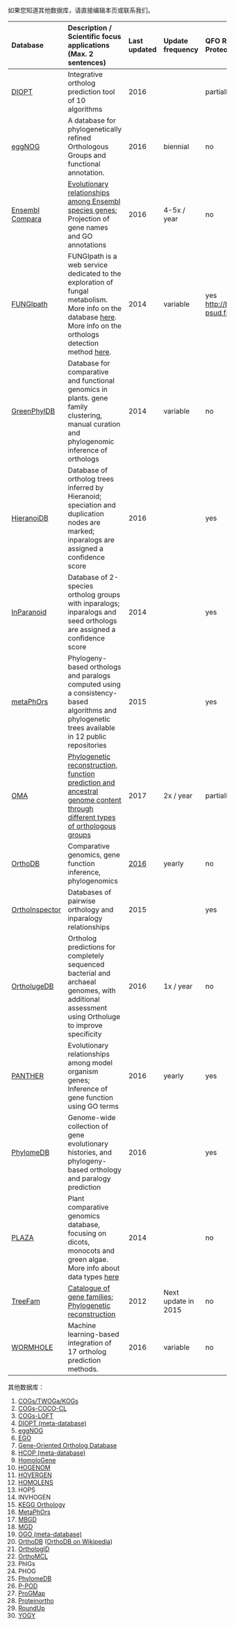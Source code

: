 如果您知道其他数据库，请直接编辑本页或联系我们。

| Database                                                    | Description / Scientific focus applications (Max. 2 sentences) | Last updated                                                 | Update frequency    | QFO Reference Proteomes                | Taxonomic range covered                                     | Number of organisms                                          | Web service available                                 | OrthoXML available                  |
| :---------------------------------------------------------- | :----------------------------------------------------------- | :----------------------------------------------------------- | :------------------ | :------------------------------------- | :---------------------------------------------------------- | :----------------------------------------------------------- | :---------------------------------------------------- | :---------------------------------- |
| [DIOPT](http://www.flyrnai.org/cgi-bin/DRSC_orthologs.pl/)  | Integrative ortholog prediction tool of 10 algorithms        | 2016                                                         |                     | partially                              | major model organisms                                       | 9                                                            | yes                                                   | no                                  |
| [eggNOG](http://eggnogdb.embl.de/)                          | A database for phylogenetically refined Orthologous Groups and functional annotation. | 2016                                                         | biennial            | no                                     | all domains of life (plus viruses)                          | 1793 prokaryote proteomes, 238 eukaryotes, 352 viruses       | [yes](http://eggnogdb.embl.de/#/app/api)              | no                                  |
| [Ensembl Compara](http://www.ensembl.org/)                  | [Evolutionary relationships among Ensembl species genes](http://www.ensembl.org/info/genome/compara/); Projection of gene names and GO annotations | 2016                                                         | 4-5x / year         | no                                     | all domains of life through 6 *divisions* (sets of species) | [66 chordates](http://www.ensembl.org/info/about/species.html) and [240 others](http://ensemblgenomes.org/info/genomes) | [yes](http://rest.ensembl.org/)                       | yes                                 |
| [FUNGIpath](http://fungipath.i2bc.paris-saclay.fr/)         | FUNGIpath is a web service dedicated to the exploration of fungal metabolism. More info on the database [here](http://fungipath.i2bc.paris-saclay.fr/help.php). More info on the orthologs detection method [here](http://bim.igmors.u-psud.fr/mario/). | 2014                                                         | variable            | yes http://bim.igmors.u-psud.fr/mario/ | Fungi                                                       | 165                                                          | yes                                                   | yes for the QFO reference proteomes |
| [GreenPhylDB](http://www.greenphyl.org/)                    | Database for comparative and functional genomics in plants. gene family clustering, manual curation and phylogenomic inference of orthologs | 2014                                                         | variable            | no                                     | Viridiplantae                                               | 37                                                           | yes                                                   | no                                  |
| [HieranoiDB](http://hieranoidb.sbc.su.se/)                  | Database of ortholog trees inferred by Hieranoid; speciation and duplication nodes are marked; inparalogs are assigned a confidence score | 2016                                                         |                     | yes                                    | all domains of life                                         | 66                                                           | no                                                    | yes                                 |
| [InParanoid](http://inparanoid.sbc.su.se/)                  | Database of 2-species ortholog groups with inparalogs; inparalogs and seed orthologs are assigned a confidence score | 2014                                                         |                     | yes                                    | all domains of life, mostly eukaryotic                      | [273](http://inparanoid.sbc.su.se/cgi-bin/summary.cgi)       | no                                                    | yes                                 |
| [metaPhOrs](http://betaorthology.phylomedb.org/)            | Phylogeny-based orthologs and paralogs computed using a consistency-based algorithms and phylogenetic trees available in 12 public repositories | 2015                                                         |                     | yes                                    | all domains of life                                         | 2,714                                                        | yes                                                   | no                                  |
| [OMA](http://omabrowser.org/)                               | [Phylogenetic reconstruction, function prediction and ancestral genome content through different types of orthologous groups](http://omabrowser.org/oma/about) | 2017                                                         | 2x / year           | partially                              | all domains of life                                         | >2000                                                        | [yes](http://omabrowser.org/oma/APISOAP)              | yes                                 |
| [OrthoDB](http://orthodb.org/)                              | Comparative genomics, gene function inference, phylogenomics | [2016](http://www.ncbi.nlm.nih.gov/pubmed?cmd=Search&term=27899580) | yearly              | no                                     | all domains of life and viruses                             | >4000 Prok., 588 Euk., & >3000 vir.                          | [yes](http://www.orthodb.org/?page=api)               | no                                  |
| [OrthoInspector](http://www.lbgi.fr/orthoinspector/)        | Databases of pairwise orthology and inparalogy relationships | 2015                                                         |                     | yes                                    | all domains of life                                         | 259 Eukaryotes, 1688 Prokaryotes                             | yes                                                   | yes                                 |
| [OrtholugeDB](http://www.pathogenomics.sfu.ca/ortholugedb/) | Ortholog predictions for completely sequenced bacterial and archaeal genomes, with additional assessment using Ortholuge to improve specificity | 2016                                                         | 1x / year           | no                                     | bacteria and archaea                                        | >2000                                                        | yes                                                   | yes                                 |
| [PANTHER](http://www.pantherdb.org/)                        | Evolutionary relationships among model organism genes; Inference of gene function using GO terms | 2016                                                         | yearly              | yes                                    | all domains of life                                         | [104](http://pantherdb.org/panther/summaryStats.jsp)         | [yes](http://pantherdb.org/help/PANTHERhelp.jsp#V.A.) | no                                  |
| [PhylomeDB](http://phylomedb.org/)                          | Genome-wide collection of gene evolutionary histories, and phylogeny-based orthology and paralogy prediction | 2016                                                         |                     | yes                                    | all domains of life                                         | >1000                                                        | yes                                                   | yes                                 |
| [PLAZA](http://bioinformatics.psb.ugent.be/plaza/)          | Plant comparative genomics database, focusing on dicots, monocots and green algae. More info about data types [here](http://bioinformatics.psb.ugent.be/knowledge/wiki-plaza/data_content) | 2014                                                         |                     | no                                     | Viridiplantae                                               | Dicots 3.0 [31](http://bioinformatics.psb.ugent.be/plaza/versions/plaza_v3_dicots/), Monocots 3.0 [16](http://bioinformatics.psb.ugent.be/plaza/versions/plaza_v3_monocots/) | no                                                    | no                                  |
| [TreeFam](http://www.treefam.org/)                          | [Catalogue of gene families](http://www.treefam.org/browse); [Phylogenetic reconstruction](http://www.treefam.org/help#tabview=tab1) | 2012                                                         | Next update in 2015 | no                                     | metazoans + model eukaryotes                                | [109](http://www.treefam.org/browse#tabview=tab1)            | no                                                    | no                                  |
| [WORMHOLE](http://wormhole.jax.org/)                        | Machine learning-based integration of 17 ortholog prediction methods. | 2016                                                         | variable            | no                                     | major model organisms                                       | 6                                                            | yes                                                   | no                                  |

其他数据库：

1. [COGs/TWOGa/KOGs](http://www.ncbi.nlm.nih.gov/COG)
2. [COGs-COCO-CL](http://www.ncbi.nlm.nih.gov/CBBresearch/Przytycka/COCOCL/)
3. [COGs-LOFT](http://www.cmbi.ru.nl/LOFT/)
4. [DIOPT (meta-database)](http://www.flyrnai.org/cgi-bin/DRSC_orthologs.pl)
5. [eggNOG](http://eggnog.embl.de/)
6. [EGO](http://compbio.dfci.harvard.edu/tgi/ego/)
7. [Gene-Oriented Ortholog Database](http://goods.ibms.sinica.edu.tw/goods/)
8. [HCOP (meta-database)](http://www.genenames.org/cgi-bin/hcop.pl/)
9. [HomoloGene](http://www.ncbi.nlm.nih.gov/homologene)
10. [HOGENOM](http://pbil.univ-lyon1.fr/databases/hogenom/)
11. [HOVERGEN](http://pbil.univ-lyon1.fr/databases/hovergen.php)
12. [HOMOLENS](http://pbil.univ-lyon1.fr/databases/homolens.php)
13. HOPS
14. INVHOGEN
15. [KEGG Orthology](http://www.genome.jp/kegg/ko.html)
16. [MetaPhOrs](http://orthology.phylomedb.org/)
17. [MBGD](http://mbgd.genome.ad.jp/)
18. [MGD](http://www.informatics.jax.org/)
19. [OGO (meta-database)](http://miuras.inf.um.es:9080/OGO-1.0/)
20. [OrthoDB](http://cegg.unige.ch/orthodb) ([OrthoDB on Wikipedia](http://en.wikipedia.org/wiki/OrthoDB))
21. [OrthologID](http://nypg.bio.nyu.edu/orthologid/)
22. [OrthoMCL](http://www.orthomcl.org/)
23. PhIGs
24. PHOG
25. [PhylomeDB](http://phylomedb.org/)
26. [P-POD](http://ppod.princeton.edu/)
27. [ProGMap](http://www.bioinformatics.nl/progmap)
28. [Proteinortho](http://www.bioinf.uni-leipzig.de/Software/proteinortho/)
29. [RoundUp](http://roundup.hms.harvard.edu/)
30. [YOGY](http://www.bahlerlab.info/YOGY/)